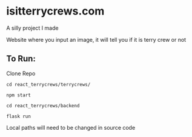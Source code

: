 # isitterrycrews.com
A silly project I made

Website where you input an image, it will tell you if it is terry crew or not

## To Run:

Clone Repo

`cd react_terrycrews/terrycrews/`

`npm start`

`cd react_terrycrews/backend`

`flask run`

Local paths will need to be changed in source code
